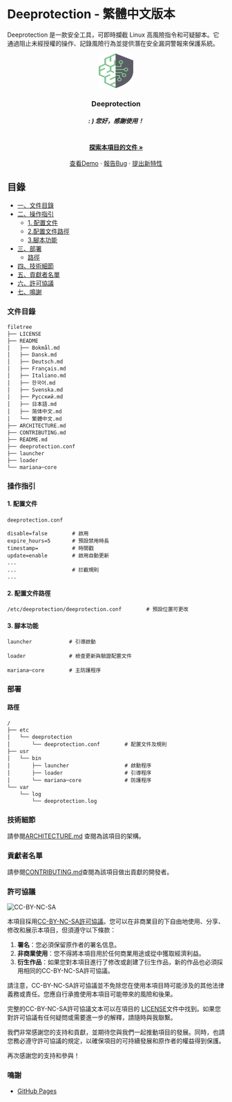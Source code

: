 # Deeprotection - 繁體中文版本

Deeprotection 是一款安全工具，可即時攔截 Linux 高風險指令和可疑腳本。它通過阻止未經授權的操作、記錄風險行為並提供潛在安全漏洞警報來保護系統。

<p align="center">
  <a href="https://github.com/Geekstrange/Deeprotection">
    <img src="images/logo.svg" alt="Logo" width="80" height="80">
  </a>
  <h3 align="center">Deeprotection</h3>
  <h5 align="center">: ) 您好，感謝使用！</h5>
  <p align="center">
    <br />
    <a href="https://github.com/Geekstrange/Deeprotection"><strong>探索本項目的文件 »</strong></a>
    <br />
    <br />
    <a href="https://github.com/Geekstrange/Deeprotection">查看Demo</a>
    ·
    <a href="https://github.com/Geekstrange/Deeprotection/issues">報告Bug</a>
    ·
    <a href="https://github.com/Geekstrange/Deeprotection/issues">提出新特性</a>
  </p>

## 目錄

- [一、文件目錄](#文件目錄)
- [二、操作指引](#操作指引)
  - [1. 配置文件](#1-配置文件)
  - [2.配置文件路徑](#2-配置文件路徑)
  - [3.腳本功能](#3-腳本功能)
- [三、部署](#部署)
  - [路徑](#路徑)
- [四、技術細節](#技術細節)
- [五、貢獻者名單](#貢獻者名單)
- [六、許可協議](#許可協議)  
- [七、鳴謝](#鳴謝)

### 文件目錄
```
filetree 
├── LICENSE
├── README
│   ├── Bokmål.md
│   ├── Dansk.md
│   ├── Deutsch.md
│   ├── Français.md
│   ├── Italiano.md
│   ├── 한국어.md
│   ├── Svenska.md
│   ├── Русский.md
│   ├── 日本語.md
│   ├── 简体中文.md
│   └── 繁體中文.md
├── ARCHITECTURE.md
├── CONTRIBUTING.md
├── README.md
├── deeprotection.conf
├── launcher
├── loader
└── mariana─core
```

### 操作指引

#### 1. 配置文件

`deeprotection.conf`

```
disable=false        # 啟用
expire_hours=5       # 預設禁用時長
timestamp=           # 時間戳
update=enable        # 啟用自動更新
...
...                  # 拦截規則
...
```

#### 2. 配置文件路徑

```
/etc/deeprotection/deeprotection.conf        # 預設位置可更改
```

#### 3. 腳本功能

```
launcher            # 引導啟動

loader              # 檢查更新與驗證配置文件

mariana─core        # 主防護程序
```

### 部署

#### 路徑

```
/
├── etc
│   └── deeprotection
│       └── deeprotection.conf        # 配置文件及規則
├── usr
│   └── bin 
│       ├── launcher                  # 啟動程序
│       ├── loader                    # 引導程序
│       └── mariana─core              # 防護程序
└── var
    └── log
        └── deeprotection.log
```

### 技術細節

請參閱[ARCHITECTURE.md](https://github.com/Geekstrange/Deeprotection/ARCHITECTURE.md) 查閱為該項目的架構。

### 貢獻者名單

請參閱[CONTRIBUTING.md](https://github.com/Geekstrange/Deeprotection/CONTRIBUTING.md)查閱為該項目做出貢獻的開發者。

### 許可協議

![CC-BY-NC-SA](https://mirrors.creativecommons.org/presskit/buttons/88x31/svg/by-nc-sa.svg)

本項目採用[CC-BY-NC-SA許可協議](https://creativecommons.org/licenses/by-nc-sa/4.0/)。您可以在非商業目的下自由地使用、分享、修改和展示本項目，但須遵守以下條款：

1. **署名**：您必須保留原作者的署名信息。
2. **非商業使用**：您不得將本項目用於任何商業用途或從中獲取經濟利益。
3. **衍生作品**：如果您對本項目進行了修改或創建了衍生作品，新的作品也必須採用相同的CC-BY-NC-SA許可協議。

請注意，CC-BY-NC-SA許可協議並不免除您在使用本項目時可能涉及的其他法律義務或責任。您應自行承擔使用本項目可能帶來的風險和後果。

完整的CC-BY-NC-SA許可協議文本可以在項目的 [LICENSE](https://github.com/Geekstrange/Deeprotection/LICENSE)文件中找到。如果您對許可協議有任何疑問或需要進一步的解釋，請隨時與我聯繫。

我們非常感謝您的支持和貢獻，並期待您與我們一起推動項目的發展。同時，也請您務必遵守許可協議的規定，以確保項目的可持續發展和原作者的權益得到保護。

再次感謝您的支持和參與！

### 鳴謝

- [GitHub Pages](https://pages.github.com)
